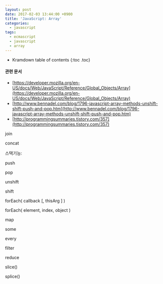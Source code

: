```yaml
---
layout: post
date: 2017-02-03 13:44:00 +0900
title: 'JavaScript: Array'
categories:
  - javascript
tags:
  - ecmascript
  - javascript
  - array
---
```


* Kramdown table of contents
{:toc .toc}

#### 관련 문서

- [https://developer.mozilla.org/en-US/docs/Web/JavaScript/Reference/Global_Objects/Array](https://developer.mozilla.org/en-US/docs/Web/JavaScript/Reference/Global_Objects/Array)
- [http://www.bennadel.com/blog/1796-javascript-array-methods-unshift-shift-push-and-pop.htm](http://www.bennadel.com/blog/1796-javascript-array-methods-unshift-shift-push-and-pop.htm)
- [http://programmingsummaries.tistory.com/357](http://programmingsummaries.tistory.com/357)

join

concat



스택기능:

push

pop

unshift

shift



forEach( callback [, thisArg ] )

forEach( element, index, object )

map

some

every

filter

reduce



slice()

splice()

